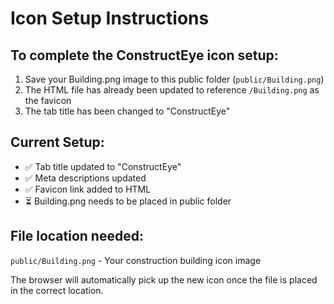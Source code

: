 # Icon Setup Instructions

## To complete the ConstructEye icon setup:

1. Save your Building.png image to this public folder (`public/Building.png`)
2. The HTML file has already been updated to reference `/Building.png` as the favicon
3. The tab title has been changed to "ConstructEye"

## Current Setup:
- ✅ Tab title updated to "ConstructEye"
- ✅ Meta descriptions updated
- ✅ Favicon link added to HTML
- ⏳ Building.png needs to be placed in public folder

## File location needed:
`public/Building.png` - Your construction building icon image

The browser will automatically pick up the new icon once the file is placed in the correct location.
